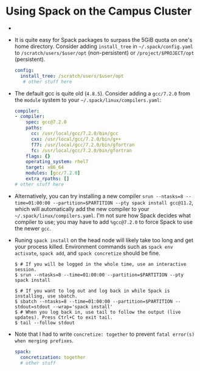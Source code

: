 # Using Spack on the Campus Cluster

- 

- It is quite easy for Spack packages to surpass the 5GiB quota on one's home directory. Consider adding `install_tree` in `~/.spack/config.yaml` to `/scratch/users/$user/opt` (non-persistent) or `/project/$PROJECT/opt` (persistent).

  ```yaml
  config:
    install_tree: /scratch/users/$user/opt
     # other stuff here
  ```

- The default gcc is quite old (`4.8.5`). Consider adding a `gcc/7.2.0` from the `module` system to your `~/.spack/linux/compilers.yaml`:

  ```yaml
  compiler:
  - compiler:
      spec: gcc@7.2.0
      paths:
        cc: /usr/local/gcc/7.2.0/bin/gcc
        cxx: /usr/local/gcc/7.2.0/bin/g++
        f77: /usr/local/gcc/7.2.0/bin/gfortran
        fc: /usr/local/gcc/7.2.0/bin/gfortran
      flags: {}
      operating_system: rhel7
      target: x86_64
      modules: [gcc/7.2.0]
      extra_rpaths: []
  # other stuff here
  ```

- Alternatively, you can try installing a new compiler `srun --ntasks=8 --time=01:00:00 --partition=$PARTITION --pty spack install gcc@11.2`, which will automatically add the new compiler to your `~/.spack/linux/compilers.yaml`. I'm not sure how Spack decides what compiler to use; you may have to add `%gcc@7.2.0` to force Spack to use the newer `gcc`.

- Runing `spack install` on the head node will likely take too long and get your process killed. Environment commands such as `spack env activate`, `spack add`, and `spack concretize` should be fine.

    ```shell
    $ # If you will be logged in the whole time, use an interactive session.
	$ srun --ntasks=8 --time=01:00:00 --partition=$PARTITION --pty spack install

    $ # If you want to log out and log back in while Spack is installing, use sbatch.
	$ sbatch --ntasks=8 --time=01:00:00 --partition=$PARTITION --stdout=stdout --wrap='spack install'
    $ # When you log back in, use tail to follow the output (live updates). Press Ctrl+C to exit tail.
    $ tail --follow stdout
	```

- Note that I had to write `concretize: together` to prevent `fatal error(s) when merging prefixes`.

  ```yaml
  spack:
    concretization: together
    # other stuff
  ```
